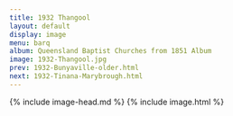 ```yaml
---
title: 1932 Thangool
layout: default
display: image
menu: barq
album: Queensland Baptist Churches from 1851 Album
image: 1932-Thangool.jpg
prev: 1932-Bunyaville-older.html
next: 1932-Tinana-Marybrough.html
---
```

{% include image-head.md %}
{% include image.html %}